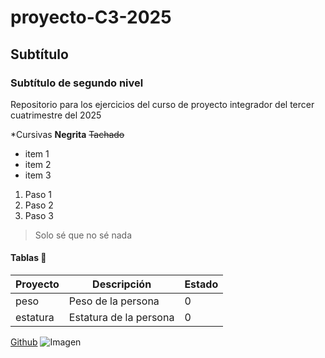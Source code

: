 # proyecto-C3-2025
## Subtítulo
### Subtítulo de segundo nivel
Repositorio para los ejercicios del curso de proyecto integrador del tercer cuatrimestre del 2025

*Cursivas
**Negrita**
~~Tachado~~

- item 1
- item 2
- item 3

1. Paso 1
2. Paso 2
3. Paso 3

> Solo sé que no sé nada




#### Tablas 🚀
|Proyecto|Descripción| Estado|
|--------|-----------|-------------|
| peso | Peso de la persona | 0 |
| estatura | Estatura de la persona | 0 |


[Github](https://github.com/wilmerpaiz)
![Imagen](https://www.google.com/imgres?q=imagen%20python&imgurl=https%3A%2F%2Fupload.wikimedia.org%2Fwikipedia%2Fcommons%2Fthumb%2Fc%2Fc3%2FPython-logo-notext.svg%2F2048px-Python-logo-notext.svg.png&imgrefurl=https%3A%2F%2Fes.wikipedia.org%2Fwiki%2FArchivo%3APython-logo-notext.svg&docid=3WTYtn2hMgpLeM&tbnid=JQAKDNBDBF_6EM&vet=12ahUKEwjAxp7pyZOQAxUTSTABHfJsKccQM3oECBgQAA..i&w=2048&h=2247&hcb=2&ved=2ahUKEwjAxp7pyZOQAxUTSTABHfJsKccQM3oECBgQAA)